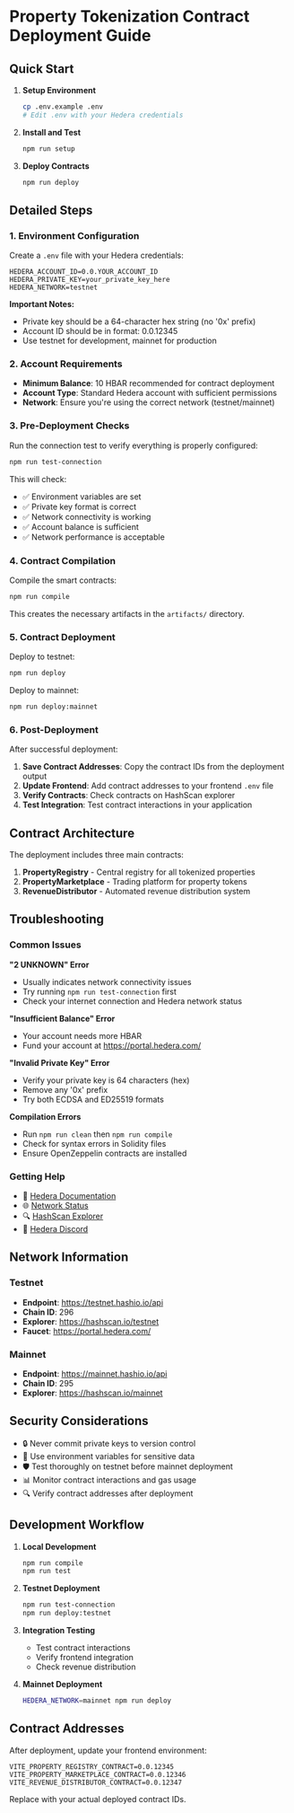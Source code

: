 
# Property Tokenization Contract Deployment Guide

## Quick Start

1. **Setup Environment**

   ```bash
   cp .env.example .env
   # Edit .env with your Hedera credentials
   ```

2. **Install and Test**

   ```bash
   npm run setup
   ```

3. **Deploy Contracts**

   ```bash
   npm run deploy
   ```

## Detailed Steps

### 1. Environment Configuration

Create a `.env` file with your Hedera credentials:

```env
HEDERA_ACCOUNT_ID=0.0.YOUR_ACCOUNT_ID
HEDERA_PRIVATE_KEY=your_private_key_here
HEDERA_NETWORK=testnet
```

**Important Notes:**

- Private key should be a 64-character hex string (no '0x' prefix)
- Account ID should be in format: 0.0.12345
- Use testnet for development, mainnet for production

### 2. Account Requirements

- **Minimum Balance**: 10 HBAR recommended for contract deployment
- **Account Type**: Standard Hedera account with sufficient permissions
- **Network**: Ensure you're using the correct network (testnet/mainnet)

### 3. Pre-Deployment Checks

Run the connection test to verify everything is properly configured:

```bash
npm run test-connection
```

This will check:

- ✅ Environment variables are set
- ✅ Private key format is correct
- ✅ Network connectivity is working
- ✅ Account balance is sufficient
- ✅ Network performance is acceptable

### 4. Contract Compilation

Compile the smart contracts:

```bash
npm run compile
```

This creates the necessary artifacts in the `artifacts/` directory.

### 5. Contract Deployment

Deploy to testnet:

```bash
npm run deploy
```

Deploy to mainnet:

```bash
npm run deploy:mainnet
```

### 6. Post-Deployment

After successful deployment:

1. **Save Contract Addresses**: Copy the contract IDs from the deployment output
2. **Update Frontend**: Add contract addresses to your frontend `.env` file
3. **Verify Contracts**: Check contracts on HashScan explorer
4. **Test Integration**: Test contract interactions in your application

## Contract Architecture

The deployment includes three main contracts:

1. **PropertyRegistry** - Central registry for all tokenized properties
2. **PropertyMarketplace** - Trading platform for property tokens  
3. **RevenueDistributor** - Automated revenue distribution system

## Troubleshooting

### Common Issues

**"2 UNKNOWN" Error**

- Usually indicates network connectivity issues
- Try running `npm run test-connection` first
- Check your internet connection and Hedera network status

**"Insufficient Balance" Error**

- Your account needs more HBAR
- Fund your account at <https://portal.hedera.com/>

**"Invalid Private Key" Error**

- Verify your private key is 64 characters (hex)
- Remove any '0x' prefix
- Try both ECDSA and ED25519 formats

**Compilation Errors**

- Run `npm run clean` then `npm run compile`
- Check for syntax errors in Solidity files
- Ensure OpenZeppelin contracts are installed

### Getting Help

- 📖 [Hedera Documentation](https://docs.hedera.com/)
- 🌐 [Network Status](https://status.hedera.com/)
- 🔍 [HashScan Explorer](https://hashscan.io/)
- 💬 [Hedera Discord](https://discord.com/invite/hedera)

## Network Information

### Testnet

- **Endpoint**: <https://testnet.hashio.io/api>
- **Chain ID**: 296
- **Explorer**: <https://hashscan.io/testnet>
- **Faucet**: <https://portal.hedera.com/>

### Mainnet

- **Endpoint**: <https://mainnet.hashio.io/api>  
- **Chain ID**: 295
- **Explorer**: <https://hashscan.io/mainnet>

## Security Considerations

- 🔒 Never commit private keys to version control
- 🔐 Use environment variables for sensitive data
- 🛡️ Test thoroughly on testnet before mainnet deployment
- 📊 Monitor contract interactions and gas usage
- 🔍 Verify contract addresses after deployment

## Development Workflow

1. **Local Development**

   ```bash
   npm run compile
   npm run test
   ```

2. **Testnet Deployment**

   ```bash
   npm run test-connection
   npm run deploy:testnet
   ```

3. **Integration Testing**
   - Test contract interactions
   - Verify frontend integration
   - Check revenue distribution

4. **Mainnet Deployment**

   ```bash
   HEDERA_NETWORK=mainnet npm run deploy
   ```

## Contract Addresses

After deployment, update your frontend environment:

```env
VITE_PROPERTY_REGISTRY_CONTRACT=0.0.12345
VITE_PROPERTY_MARKETPLACE_CONTRACT=0.0.12346  
VITE_REVENUE_DISTRIBUTOR_CONTRACT=0.0.12347
```

Replace with your actual deployed contract IDs.
